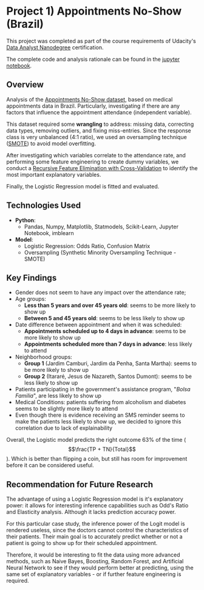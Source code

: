 # Project 1) Appointments No-Show (Brazil)

This project was completed as part of the course requirements of Udacity's [Data Analyst Nanodegree](https://www.udacity.com/course/data-analyst-nanodegree--nd002) certification.

The complete code and analysis rationale can be found in the [jupyter notebook](https://github.com/marcellovictorino/DAND-Project_1/blob/master/Project2%20-%20No%20Show%20Appointments%20V2.ipynb).

## Overview

Analysis of the [Appointments No-Show dataset](https://d17h27t6h515a5.cloudfront.net/topher/2017/October/59dd2e9a_noshowappointments-kagglev2-may-2016/noshowappointments-kagglev2-may-2016.csv),  based on medical appointments data in Brazil. Particularly, investigating if there are any factors that influence the appointment  attendance (independent variable).

This dataset required some **wrangling** to address: missing data, correcting data types, removing outliers, and fixing miss-entries. Since the response class is very unbalanced (4:1 ratio), we used an oversampling technique ([SMOTE](https://arxiv.org/pdf/1106.1813.pdf)) to avoid model overfitting.

After investigating which variables correlate to the attendance rate, and performing some feature engineering to create dummy variables, we conduct a [Recursive Feature Elimination with Cross-Validation](https://scikit-learn.org/stable/modules/generated/sklearn.feature_selection.RFECV.html#sklearn.feature_selection.RFECV) to identify the most important explanatory variables.

Finally, the Logistic Regression model is fitted and evaluated. 

## Technologies Used

+ **Python**:
  + Pandas, Numpy, Matplotlib, Statmodels, Scikit-Learn, Jupyter Notebook, imblearn
+ **Model**:
  + Logistic Regression: Odds Ratio, Confusion Matrix
  + Oversampling (Synthetic Minority Oversampling Technique - SMOTE)

## Key Findings

- Gender does not seem to have any impact over the attendance rate;
- Age groups:
  - **Less than 5 years and over 45 years old**: seems to be more likely to show up
  - **Between 5 and 45 years old**: seems to be less likely to show up
- Date difference between appointment and when it was scheduled:
  - **Appointments scheduled up to 4 days in advance**: seems to be more likely to show up
  - **Appointments scheduled more than 7 days in advance**: less likely to attend
- Neighborhood groups:
  - **Group 1** (Jardim Camburi,  Jardim da Penha, Santa Martha): seems to be more likely to show up
  - **Group 2** (Itararé, Jesus de Nazareth, Santos Dumont): seems to be less likely to show up
- Patients participating in the government's assistance program, "*Bolsa Familia*", are less likely to show up
- Medical Conditions: patients suffering from alcoholism and diabetes seems to be slightly more likely to attend
- Even though there is evidence receiving an SMS  reminder seems to make the patients less likely to show up, we decided to ignore this correlation due to lack of explainability

Overall, the Logistic model predicts the right outcome 63% of the time ($$\frac{TP + TN}{Total}$$). Which is better than flipping a coin, but still has room for improvement before it can be considered useful.



## Recommendation for Future Research

The advantage of using a Logistic Regression model is it's  explanatory power: it allows for interesting inference capabilities such  as Odd's Ratio and Elasticity analysis. Although it lacks prediction  accuracy power.

For this particular case study, the inference power of the Logit  model is rendered useless, since the doctors cannot control the  characteristics of their patients. Their main goal is to accurately  predict whether or not a patient is going to show up for their scheduled  appointment.

Therefore, it would be interesting to fit the data using more advanced methods, such as Naive Bayes, Boosting, Random Forest, and Artificial Neural Network to see if they would perform better at predicting, using the same set of explanatory variables - or if further feature engineering is required.
